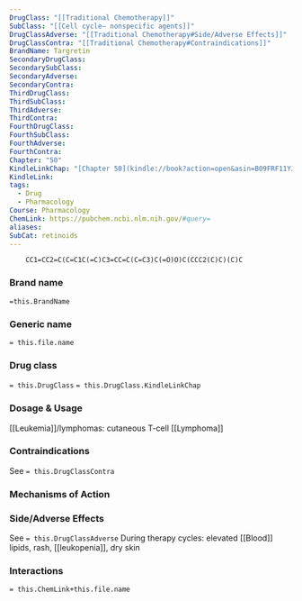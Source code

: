 ```yaml
---
DrugClass: "[[Traditional Chemotherapy]]"
SubClass: "[[Cell cycle– nonspecific agents]]"
DrugClassAdverse: "[[Traditional Chemotherapy#Side/Adverse Effects]]"
DrugClassContra: "[[Traditional Chemotherapy#Contraindications]]"
BrandName: Targretin
SecondaryDrugClass: 
SecondarySubClass: 
SecondaryAdverse: 
SecondaryContra: 
ThirdDrugClass: 
ThirdSubClass: 
ThirdAdverse: 
ThirdContra: 
FourthDrugClass: 
FourthSubClass: 
FourthAdverse: 
FourthContra: 
Chapter: "50"
KindleLinkChap: "[Chapter 50](kindle://book?action=open&asin=B09FRF11YJ&location=29267)"
KindleLink: 
tags:
  - Drug
  - Pharmacology
Course: Pharmacology
ChemLink: https://pubchem.ncbi.nlm.nih.gov/#query=
aliases: 
SubCat: retinoids
---
```

```smiles
	CC1=CC2=C(C=C1C(=C)C3=CC=C(C=C3)C(=O)O)C(CCC2(C)C)(C)C
```

### Brand name
`=this.BrandName`

### Generic name
`= this.file.name`

### Drug class 
`= this.DrugClass`
	`= this.DrugClass.KindleLinkChap`

### Dosage & Usage
[[Leukemia]]/lymphomas: cutaneous T-cell [[Lymphoma]]

### Contraindications
See `= this.DrugClassContra`

### Mechanisms of Action


### Side/Adverse Effects
See `= this.DrugClassAdverse`
During therapy cycles: elevated [[Blood]] lipids, rash, [[leukopenia]], dry skin

### Interactions

`= this.ChemLink+this.file.name`

